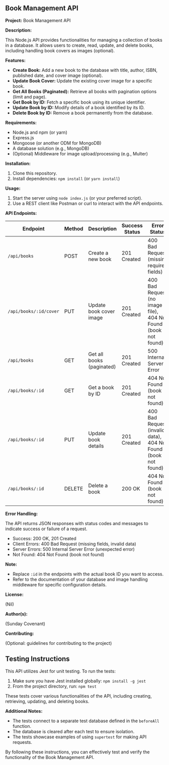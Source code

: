 ## Book Management API

**Project:** Book Management API

**Description:**

This Node.js API provides functionalities for managing a collection of books in a database. It allows users to create, read, update, and delete books, including handling book covers as images (optional).

**Features:**

- **Create Book:** Add a new book to the database with title, author, ISBN, published date, and cover image (optional).
- **Update Book Cover:** Update the existing cover image for a specific book.
- **Get All Books (Paginated):** Retrieve all books with pagination options (limit and page).
- **Get Book by ID:** Fetch a specific book using its unique identifier.
- **Update Book by ID:** Modify details of a book identified by its ID.
- **Delete Book by ID:** Remove a book permanently from the database.

**Requirements:**

- Node.js and npm (or yarn)
- Express.js
- Mongoose (or another ODM for MongoDB)
- A database solution (e.g., MongoDB)
- (Optional) Middleware for image upload/processing (e.g., Multer)

**Installation:**

1. Clone this repository.
2. Install dependencies: `npm install` (or `yarn install`)

**Usage:**

1. Start the server using `node index.js` (or your preferred script).
2. Use a REST client like Postman or curl to interact with the API endpoints.

**API Endpoints:**

| Endpoint | Method | Description | Success Status | Error Status |
|---|---|---|---|---|
| `/api/books` | POST | Create a new book | 201 Created | 400 Bad Request (missing required fields) |
| `/api/books/:id/cover` | PUT | Update book cover image | 201 Created | 400 Bad Request (no image file), 404 Not Found (book not found) |
| `/api/books` | GET | Get all books (paginated) | 201 Created | 500 Internal Server Error |
| `/api/books/:id` | GET | Get a book by ID | 201 Created | 404 Not Found (book not found) |
| `/api/books/:id` | PUT | Update book details | 201 Created | 400 Bad Request (invalid data), 404 Not Found (book not found) |
| `/api/books/:id` | DELETE | Delete a book | 200 OK | 404 Not Found (book not found) |

**Error Handling:**

The API returns JSON responses with status codes and messages to indicate success or failure of a request. 

* Success: 200 OK, 201 Created
* Client Errors: 400 Bad Request (missing fields, invalid data)
* Server Errors: 500 Internal Server Error (unexpected error)
* Not Found: 404 Not Found (book not found)

**Note:**

- Replace `:id` in the endpoints with the actual book ID you want to access.
- Refer to the documentation of your database and image handling middleware for specific configuration details.

**License:**

(Nil)

**Author(s):**

(Sunday Covenant)

**Contributing:**

(Optional: guidelines for contributing to the project)

## Testing Instructions

This API utilizes Jest for unit testing. To run the tests:

1. Make sure you have Jest installed globally: `npm install -g jest`
2. From the project directory, run: `npm test`

These tests cover various functionalities of the API, including creating, retrieving, updating, and deleting books. 

**Additional Notes:**

- The tests connect to a separate test database defined in the `beforeAll` function.
- The database is cleared after each test to ensure isolation.
- The tests showcase examples of using `supertest` for making API requests.

By following these instructions, you can effectively test and verify the functionality of the Book Management API.
